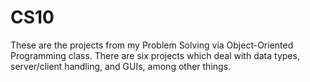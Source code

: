 # CS10

These are the projects from my Problem Solving via Object-Oriented Programming class. There are six projects which deal with data types, server/client handling, and GUIs, among other things.
